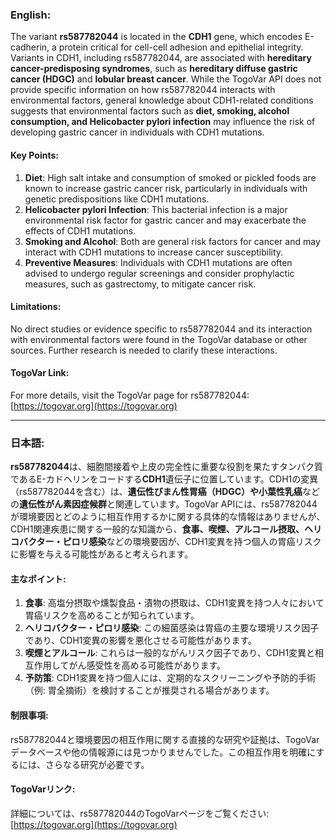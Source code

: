 ### English:
The variant **rs587782044** is located in the **CDH1** gene, which encodes E-cadherin, a protein critical for cell-cell adhesion and epithelial integrity. Variants in CDH1, including rs587782044, are associated with **hereditary cancer-predisposing syndromes**, such as **hereditary diffuse gastric cancer (HDGC)** and **lobular breast cancer**. While the TogoVar API does not provide specific information on how rs587782044 interacts with environmental factors, general knowledge about CDH1-related conditions suggests that environmental factors such as **diet, smoking, alcohol consumption, and Helicobacter pylori infection** may influence the risk of developing gastric cancer in individuals with CDH1 mutations.

#### Key Points:
1. **Diet**: High salt intake and consumption of smoked or pickled foods are known to increase gastric cancer risk, particularly in individuals with genetic predispositions like CDH1 mutations.
2. **Helicobacter pylori Infection**: This bacterial infection is a major environmental risk factor for gastric cancer and may exacerbate the effects of CDH1 mutations.
3. **Smoking and Alcohol**: Both are general risk factors for cancer and may interact with CDH1 mutations to increase cancer susceptibility.
4. **Preventive Measures**: Individuals with CDH1 mutations are often advised to undergo regular screenings and consider prophylactic measures, such as gastrectomy, to mitigate cancer risk.

#### Limitations:
No direct studies or evidence specific to rs587782044 and its interaction with environmental factors were found in the TogoVar database or other sources. Further research is needed to clarify these interactions.

#### TogoVar Link:
For more details, visit the TogoVar page for rs587782044: [https://togovar.org](https://togovar.org)

---

### 日本語:
**rs587782044**は、細胞間接着や上皮の完全性に重要な役割を果たすタンパク質であるE-カドヘリンをコードする**CDH1**遺伝子に位置しています。CDH1の変異（rs587782044を含む）は、**遺伝性びまん性胃癌（HDGC）**や**小葉性乳癌**などの**遺伝性がん素因症候群**と関連しています。TogoVar APIには、rs587782044が環境要因とどのように相互作用するかに関する具体的な情報はありませんが、CDH1関連疾患に関する一般的な知識から、**食事、喫煙、アルコール摂取、ヘリコバクター・ピロリ感染**などの環境要因が、CDH1変異を持つ個人の胃癌リスクに影響を与える可能性があると考えられます。

#### 主なポイント:
1. **食事**: 高塩分摂取や燻製食品・漬物の摂取は、CDH1変異を持つ人々において胃癌リスクを高めることが知られています。
2. **ヘリコバクター・ピロリ感染**: この細菌感染は胃癌の主要な環境リスク因子であり、CDH1変異の影響を悪化させる可能性があります。
3. **喫煙とアルコール**: これらは一般的ながんリスク因子であり、CDH1変異と相互作用してがん感受性を高める可能性があります。
4. **予防策**: CDH1変異を持つ個人には、定期的なスクリーニングや予防的手術（例: 胃全摘術）を検討することが推奨される場合があります。

#### 制限事項:
rs587782044と環境要因の相互作用に関する直接的な研究や証拠は、TogoVarデータベースや他の情報源には見つかりませんでした。この相互作用を明確にするには、さらなる研究が必要です。

#### TogoVarリンク:
詳細については、rs587782044のTogoVarページをご覧ください: [https://togovar.org](https://togovar.org)